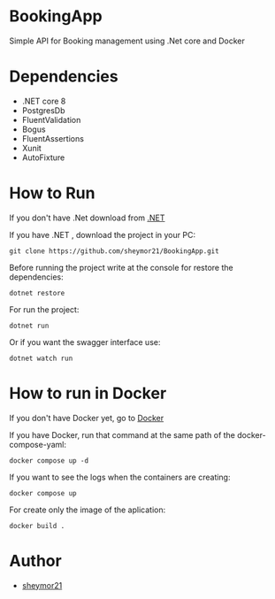 # BookingApp

Simple API for Booking management using .Net core and Docker

# Dependencies

- .NET core 8
- PostgresDb
- FluentValidation
- Bogus
- FluentAssertions
- Xunit
- AutoFixture

# How to Run

If you don't have .Net download from  [.NET](https://dotnet.microsoft.com/en-us/download)

If you have .NET , download the project in your PC:

~~~
git clone https://github.com/sheymor21/BookingApp.git
~~~

Before running the project write at the console for restore the dependencies:

~~~
dotnet restore
~~~

For run the project:

~~~
dotnet run
~~~

Or if you want the swagger interface use:

~~~
dotnet watch run
~~~

# How to run in Docker

If you don't have Docker yet, go to [Docker](https://www.docker.com/get-started/)

If you have Docker, run that command at the same path of the docker-compose-yaml:

~~~
docker compose up -d
~~~

If you want to see the logs when the containers are creating:

~~~
docker compose up
~~~

For create only the image of the aplication:

~~~
docker build .
~~~

# Author

- [sheymor21](https://github.com/sheymor21)
